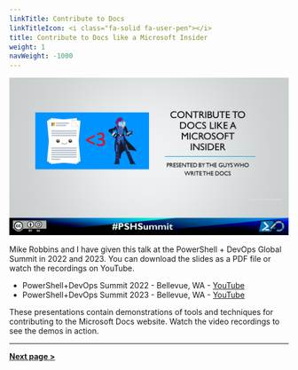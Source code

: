 ```yaml
---
linkTitle: Contribute to Docs
linkTitleIcon: <i class="fa-solid fa-user-pen"></i>
title: Contribute to Docs like a Microsoft Insider
weight: 1
navWeight: -1000
---
```

<!-- markdownlint-disable MD041 -->
![Contribute to Docs like a Microsoft Insider][02]

Mike Robbins and I have given this talk at the PowerShell + DevOps Global Summit in 2022 and 2023.
You can download the slides as a PDF file or watch the recordings on YouTube.

- PowerShell+DevOps Summit 2022 - Bellevue, WA - [<i class="fab fa-youtube"></i> YouTube][03]
- PowerShell+DevOps Summit 2023 - Bellevue, WA - [<i class="fab fa-youtube"></i> YouTube][04]

These presentations contain demonstrations of tools and techniques for contributing to the Microsoft
Docs website. Watch the video recordings to see the demos in action.

---

[**Next page &gt;**](./slide02)

<!-- link references -->
[02]: contributedocs.png
[03]: https://www.youtube.com/watch?v=9-_VPIu6zLw
[04]: https://www.youtube.com/watch?v=ZQODV8krq1Q
